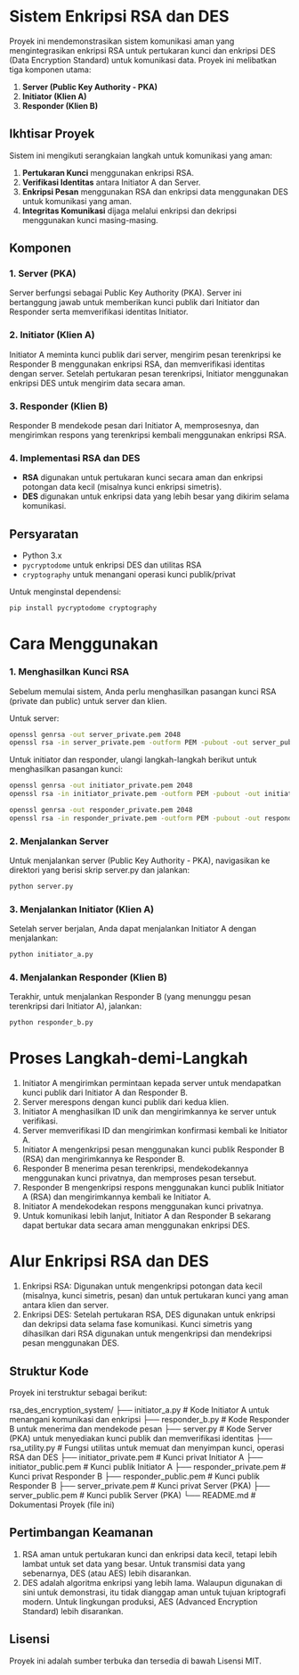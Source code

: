 # Sistem Enkripsi RSA dan DES

Proyek ini mendemonstrasikan sistem komunikasi aman yang mengintegrasikan enkripsi RSA untuk pertukaran kunci dan enkripsi DES (Data Encryption Standard) untuk komunikasi data. Proyek ini melibatkan tiga komponen utama:
1. **Server (Public Key Authority - PKA)**
2. **Initiator (Klien A)**
3. **Responder (Klien B)**

## Ikhtisar Proyek

Sistem ini mengikuti serangkaian langkah untuk komunikasi yang aman:
1. **Pertukaran Kunci** menggunakan enkripsi RSA.
2. **Verifikasi Identitas** antara Initiator A dan Server.
3. **Enkripsi Pesan** menggunakan RSA dan enkripsi data menggunakan DES untuk komunikasi yang aman.
4. **Integritas Komunikasi** dijaga melalui enkripsi dan dekripsi menggunakan kunci masing-masing.

## Komponen

### 1. **Server (PKA)**
Server berfungsi sebagai Public Key Authority (PKA). Server ini bertanggung jawab untuk memberikan kunci publik dari Initiator dan Responder serta memverifikasi identitas Initiator.

### 2. **Initiator (Klien A)**
Initiator A meminta kunci publik dari server, mengirim pesan terenkripsi ke Responder B menggunakan enkripsi RSA, dan memverifikasi identitas dengan server. Setelah pertukaran pesan terenkripsi, Initiator menggunakan enkripsi DES untuk mengirim data secara aman.

### 3. **Responder (Klien B)**
Responder B mendekode pesan dari Initiator A, memprosesnya, dan mengirimkan respons yang terenkripsi kembali menggunakan enkripsi RSA.

### 4. **Implementasi RSA dan DES**
- **RSA** digunakan untuk pertukaran kunci secara aman dan enkripsi potongan data kecil (misalnya kunci enkripsi simetris).
- **DES** digunakan untuk enkripsi data yang lebih besar yang dikirim selama komunikasi.

## Persyaratan

- Python 3.x
- `pycryptodome` untuk enkripsi DES dan utilitas RSA
- `cryptography` untuk menangani operasi kunci publik/privat

Untuk menginstal dependensi:
```bash
pip install pycryptodome cryptography
```


# Cara Menggunakan

### **1. Menghasilkan Kunci RSA**
Sebelum memulai sistem, Anda perlu menghasilkan pasangan kunci RSA (private dan public) untuk server dan klien.

Untuk server:

```bash
openssl genrsa -out server_private.pem 2048
openssl rsa -in server_private.pem -outform PEM -pubout -out server_public.pem
```

Untuk initiator dan responder, ulangi langkah-langkah berikut untuk menghasilkan pasangan kunci:

```bash
openssl genrsa -out initiator_private.pem 2048
openssl rsa -in initiator_private.pem -outform PEM -pubout -out initiator_public.pem

openssl genrsa -out responder_private.pem 2048
openssl rsa -in responder_private.pem -outform PEM -pubout -out responder_public.pem
```
### **2. Menjalankan Server**
Untuk menjalankan server (Public Key Authority - PKA), navigasikan ke direktori yang berisi skrip server.py dan jalankan:

```bash
python server.py
```

### **3. Menjalankan Initiator (Klien A)**
Setelah server berjalan, Anda dapat menjalankan Initiator A dengan menjalankan:

```bash
python initiator_a.py
```

### **4. Menjalankan Responder (Klien B)**
Terakhir, untuk menjalankan Responder B (yang menunggu pesan terenkripsi dari Initiator A), jalankan:

```bash
python responder_b.py
```

# **Proses Langkah-demi-Langkah**

1. Initiator A mengirimkan permintaan kepada server untuk mendapatkan kunci publik dari Initiator A dan Responder B.
2. Server merespons dengan kunci publik dari kedua klien.
3. Initiator A menghasilkan ID unik dan mengirimkannya ke server untuk verifikasi.
4. Server memverifikasi ID dan mengirimkan konfirmasi kembali ke Initiator A.
5. Initiator A mengenkripsi pesan menggunakan kunci publik Responder B (RSA) dan mengirimkannya ke Responder B.
6. Responder B menerima pesan terenkripsi, mendekodekannya menggunakan kunci privatnya, dan memproses pesan tersebut.
7. Responder B mengenkripsi respons menggunakan kunci publik Initiator A (RSA) dan mengirimkannya kembali ke Initiator A.
8. Initiator A mendekodekan respons menggunakan kunci privatnya.
9. Untuk komunikasi lebih lanjut, Initiator A dan Responder B sekarang dapat bertukar data secara aman menggunakan enkripsi DES.

# **Alur Enkripsi RSA dan DES**

1. Enkripsi RSA: Digunakan untuk mengenkripsi potongan data kecil (misalnya, kunci simetris, pesan) dan untuk pertukaran kunci yang aman antara klien dan server.
2. Enkripsi DES: Setelah pertukaran RSA, DES digunakan untuk enkripsi dan dekripsi data selama fase komunikasi. Kunci simetris yang dihasilkan dari RSA digunakan untuk mengenkripsi dan mendekripsi pesan menggunakan DES.


## **Struktur Kode**

Proyek ini terstruktur sebagai berikut:

rsa_des_encryption_system/
├── initiator_a.py            # Kode Initiator A untuk menangani komunikasi dan enkripsi
├── responder_b.py            # Kode Responder B untuk menerima dan mendekode pesan
├── server.py                 # Kode Server (PKA) untuk menyediakan kunci publik dan memverifikasi identitas
├── rsa_utility.py            # Fungsi utilitas untuk memuat dan menyimpan kunci, operasi RSA dan DES
├── initiator_private.pem     # Kunci privat Initiator A
├── initiator_public.pem      # Kunci publik Initiator A
├── responder_private.pem     # Kunci privat Responder B
├── responder_public.pem      # Kunci publik Responder B
├── server_private.pem        # Kunci privat Server (PKA)
├── server_public.pem         # Kunci publik Server (PKA)
└── README.md                 # Dokumentasi Proyek (file ini)


## **Pertimbangan Keamanan**

1. RSA aman untuk pertukaran kunci dan enkripsi data kecil, tetapi lebih lambat untuk set data yang besar. Untuk transmisi data yang sebenarnya, DES (atau AES) lebih disarankan.
2. DES adalah algoritma enkripsi yang lebih lama. Walaupun digunakan di sini untuk demonstrasi, itu tidak dianggap aman untuk tujuan kriptografi modern. Untuk lingkungan produksi, AES (Advanced Encryption Standard) lebih disarankan.

## **Lisensi**

Proyek ini adalah sumber terbuka dan tersedia di bawah Lisensi MIT.
